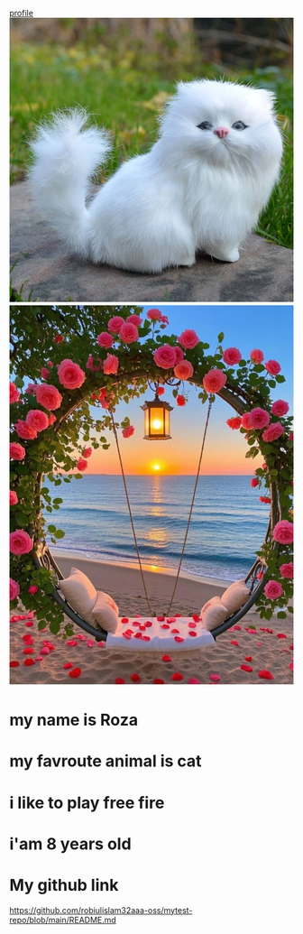 
[profile](https://github.com/robiulislam32aaa-oss/mytest-repo)
![My photo](cat.jpg)
![My photo](pic.jpeg)
# my name is Roza 
# my favroute animal is cat
# i like to play free fire 
# i'am 8 years old


# My github link 

https://github.com/robiulislam32aaa-oss/mytest-repo/blob/main/README.md
